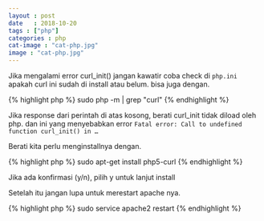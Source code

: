 ```yaml
---
layout : post
date   : 2018-10-20
tags : ["php"]
categories : php
cat-image : "cat-php.jpg"
image : "cat-php.jpg"
---
```


Jika mengalami error curl_init() jangan kawatir coba check di `php.ini` apakah
curl ini sudah di install atau belum. bisa juga dengan.

{% highlight php %}
sudo php -m | grep "curl"
{% endhighlight %}

Jika response dari perintah di atas kosong, berati curl_init tidak diload oleh php.
dan ini yang menyebabkan error `Fatal error: Call to undefined function curl_init() in …`

Berati kita perlu menginstallnya dengan.

{% highlight php %}
sudo apt-get install php5-curl
{% endhighlight %}

Jika ada konfirmasi (y/n), pilih y untuk lanjut install

Setelah itu jangan lupa untuk merestart apache nya.

{% highlight php %}
sudo service apache2 restart
{% endhighlight %}
